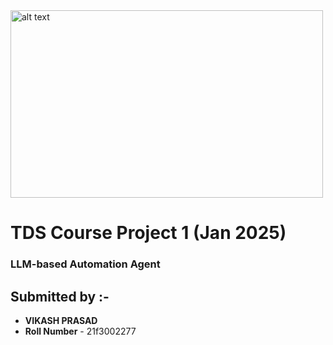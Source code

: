 <img src="https://github.com/user-attachments/assets/a9f996f7-6cbb-468d-8796-409aff63a82e" alt="alt text" width="500" height="300">



# TDS Course Project 1 (Jan 2025)  

### LLM-based Automation Agent

## Submitted by :-

- **VIKASH PRASAD**  
- **Roll Number** - 21f3002277
